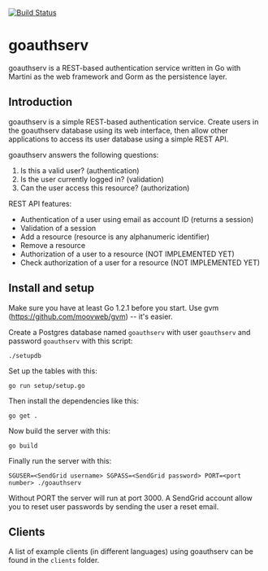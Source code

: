 [![Build Status](https://travis-ci.org/sausheong/goauthserv.png)](https://travis-ci.org/sausheong/goauthserv)

# goauthserv

goauthserv is a REST-based authentication service written in Go with Martini as the web framework and Gorm as the persistence layer.

## Introduction

goauthserv is a simple REST-based authentication service. Create users in the goauthserv database using its web interface, then allow other applications to access its user database using a simple REST API.

goauthserv answers the following questions:

1. Is this a valid user? (authentication)
2. Is the user currently logged in? (validation)
3. Can the user access this resource? (authorization)

REST API features:

* Authentication of a user using email as account ID (returns a session)
* Validation of a session
* Add a resource (resource is any alphanumeric identifier) 
* Remove a resource 
* Authorization of a user to a resource (NOT IMPLEMENTED YET)
* Check authorization of a user for a resource  (NOT IMPLEMENTED YET)



## Install and setup

Make sure you have at least Go 1.2.1 before you start. Use gvm (https://github.com/moovweb/gvm) -- it's easier.

Create a Postgres database named `goauthserv` with user `goauthserv` and password `goauthserv` with this script:

    ./setupdb
    
Set up the tables with this:
    
    go run setup/setup.go
    
Then install the dependencies like this:

    go get .
    
Now build the server with this:

    go build

Finally run the server with this:

    SGUSER=<SendGrid username> SGPASS=<SendGrid password> PORT=<port number> ./goauthserv
    
Without PORT the server will run at port 3000. A SendGrid account allow you to reset user passwords by sending the user a reset email.

## Clients

A list of example clients (in different languages) using goauthserv can be found in the `clients` folder.

    

